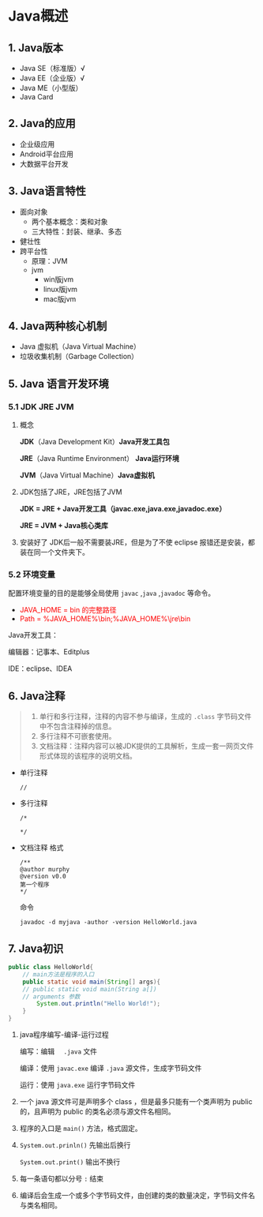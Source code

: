 # Java概述

## 1. Java版本

+ Java SE（标准版）√
+ Java EE（企业版）√
+ Java ME（小型版）
+ Java Card

## 2. Java的应用

+ 企业级应用
+ Android平台应用
+ 大数据平台开发

## 3. Java语言特性

+ 面向对象
  + 两个基本概念：类和对象
  + 三大特性：封装、继承、多态
+ 健壮性
+ 跨平台性
  + 原理：JVM
  + jvm
    + win版jvm
    + linux版jvm
    + mac版jvm

## 4. Java两种核心机制

+ Java 虚拟机（Java Virtual Machine）
+ 垃圾收集机制（Garbage Collection）

## 5. Java 语言开发环境

### 5.1 JDK JRE JVM

1. 概念

   **JDK**（Java Development Kit）**Java开发工具包**

   **JRE**（Java Runtime Environment） **Java运行环境**

   **JVM**（Java Virtual Machine）**Java虚拟机**

2. JDK包括了JRE，JRE包括了JVM

   **JDK = JRE + Java开发工具（javac.exe,java.exe,javadoc.exe）**

   **JRE = JVM + Java核心类库**

3. 安装好了 JDK后一般不需要装JRE，但是为了不使 eclipse 报错还是安装，都装在同一个文件夹下。

### 5.2 环境变量

配置环境变量的目的是能够全局使用 `javac` ,`java` ,`javadoc` 等命令。

+  <font color=red>JAVA_HOME =  bin 的完整路径</font>
+ <font color=red>Path = %JAVA_HOME%\bin;%JAVA_HOME%\jre\bin</font>

Java开发工具：

编辑器：记事本、Editplus

IDE：eclipse、IDEA

## 6. Java注释

> 1. 单行和多行注释，注释的内容不参与编译，生成的 `.class` 字节码文件中不包含注释掉的信息。
> 2. 多行注释不可嵌套使用。
> 3. 文档注释：注释内容可以被JDK提供的工具解析，生成一套一网页文件形式体现的该程序的说明文档。

+ 单行注释
  ```
  //
  ```
  
+ 多行注释
  ```
  /*

  */
  ```
  
+ 文档注释
  格式
  ```
  /**
  @author murphy
  @version v0.0
  第一个程序
  */
  ```
  
  命令
  
  ```
  javadoc -d myjava -author -version HelloWorld.java
  ```
  
  

## 7. Java初识

```java
public class HelloWorld{
  	// main方法是程序的入口
    public static void main(String[] args){
    // public static void main(String a[])
    // arguments 参数
        System.out.println("Hello World!");
    }
}
```

1. java程序编写-编译-运行过程

   编写：编辑 `  .java` 文件

   编译：使用 `javac.exe` 编译 `.java` 源文件，生成字节码文件

   运行：使用 `java.exe` 运行字节码文件

2. 一个 java 源文件可是声明多个 class ，但是最多只能有一个类声明为 public 的，且声明为 public 的类名必须与源文件名相同。

3. 程序的入口是 `main()` 方法，格式固定。

4. `System.out.prinln()` 先输出后换行

   `System.out.print()` 输出不换行

5. 每一条语句都以分号 `:` 结束

6. 编译后会生成一个或多个字节码文件，由创建的类的数量决定，字节码文件名与类名相同。